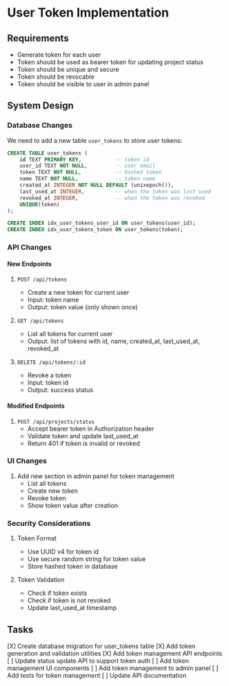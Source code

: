 # User Token Implementation

## Requirements
- Generate token for each user
- Token should be used as bearer token for updating project status
- Token should be unique and secure
- Token should be revocable
- Token should be visible to user in admin panel

## System Design

### Database Changes
We need to add a new table `user_tokens` to store user tokens:
```sql
CREATE TABLE user_tokens (
    id TEXT PRIMARY KEY,           -- token id
    user_id TEXT NOT NULL,         -- user email
    token TEXT NOT NULL,           -- hashed token
    name TEXT NOT NULL,            -- token name
    created_at INTEGER NOT NULL DEFAULT (unixepoch()),
    last_used_at INTEGER,          -- when the token was last used
    revoked_at INTEGER,            -- when the token was revoked
    UNIQUE(token)
);

CREATE INDEX idx_user_tokens_user_id ON user_tokens(user_id);
CREATE INDEX idx_user_tokens_token ON user_tokens(token);
```

### API Changes

#### New Endpoints
1. `POST /api/tokens`
   - Create a new token for current user
   - Input: token name
   - Output: token value (only shown once)

2. `GET /api/tokens`
   - List all tokens for current user
   - Output: list of tokens with id, name, created_at, last_used_at, revoked_at

3. `DELETE /api/tokens/:id`
   - Revoke a token
   - Input: token id
   - Output: success status

#### Modified Endpoints
1. `POST /api/projects/status`
   - Accept bearer token in Authorization header
   - Validate token and update last_used_at
   - Return 401 if token is invalid or revoked

### UI Changes
1. Add new section in admin panel for token management
   - List all tokens
   - Create new token
   - Revoke token
   - Show token value after creation

### Security Considerations
1. Token Format
   - Use UUID v4 for token id
   - Use secure random string for token value
   - Store hashed token in database

2. Token Validation
   - Check if token exists
   - Check if token is not revoked
   - Update last_used_at timestamp

## Tasks
[X] Create database migration for user_tokens table
[X] Add token generation and validation utilities
[X] Add token management API endpoints
[ ] Update status update API to support token auth
[ ] Add token management UI components
[ ] Add token management to admin panel
[ ] Add tests for token management
[ ] Update API documentation